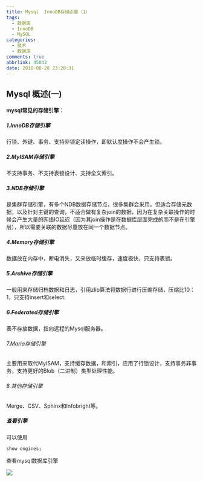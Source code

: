 ```yaml
---
title: Mysql  InnoDB存储引擎（1）
tags:
  - 数据库
  - InnoDB
  - MySQL
categories:
  - 技术
  - 数据库
comments: true
abbrlink: 45042
date: 2018-08-28 23:20:31
---
```


## Mysql 概述(一)

#### mysql常见的存储引擎：
##### 1.InnoDB存储引擎
行锁、外键、事务、支持非锁定读操作，即默认度操作不会产生锁。
##### 2.MyISAM存储引擎
不支持事务、不支持表锁设计、支持全文索引。
#####  3.NDB存储引擎
是集群存储引擎，有多个NDB数据存储节点，很多集群会采用。但适合存储元数据，以及针对主键的查询，不适合做有复杂join的数据，因为在复杂关联操作的时候会产生大量的网络IO延迟（因为其join操作是在数据库层面完成的而不是在引擎层），所以需要关联的数据尽量放在同一个数据节点。
##### 4.Memory存储引擎
数据放在内存中，断电消失，又来放临时缓存，速度极快，只支持表锁。

##### 5.Archive存储引擎
一般用来存储归档数据和日志，引用zlib算法将数据行进行压缩存储，压缩比10：1，只支持insert和select.

##### 6.Federated存储引擎
表不存放数据，指向远程的Mysql服务器。
###### 7.Maria存储引擎
主要用来取代MyISAM，支持缓存数据，和索引，应用了行锁设计，支持事务非事务，支持更好的Blob（二进制）类型处理性能。
###### 8.其他存储引擎
Merge、CSV、Sphinx和Infobright等。

##### 查看引擎
可以使用

```
show engines;
```

查看mysql数据库引擎

![](http://pc59bkg3l.bkt.clouddn.com/15445272545946.jpg)







